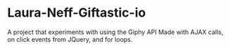 # Laura-Neff-Giftastic-io
A project that experiments with using the Giphy API
Made with AJAX calls, on click events from JQuery, and for loops.

